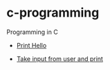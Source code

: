 # c-programming
Programming in C

- [Print Hello](/programs/p1.c) 

- [Take input from user and print](/programs/p2.c)
